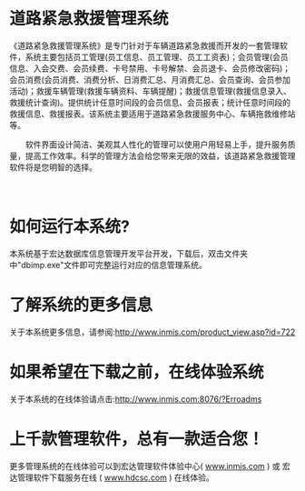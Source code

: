 # 道路紧急救援管理系统

《道路紧急救援管理系统》是专门针对于车辆道路紧急救援而开发的一套管理软件，系统主要包括员工管理(员工信息、员工管理、员工工资表)；会员管理(会员信息、入会交费、会员续费、卡号禁用、卡号解禁、会员退卡、会员修改密码)；会员消费(会员消费、消费分析、日消费汇总、月消费汇总、会员查询、会员参加活动)；救援车辆管理(救援车辆资料、车辆提醒)；救援信息管理(救援信息录入、救援统计查询)。提供统计任意时间段的会员信息、会员报表；统计任意时间段的救援信息、救援报表。该系统主要适用于道路紧急救援服务中心、车辆拖救维修站等。

　　软件界面设计简洁、美观其人性化的管理可以使用户用轻易上手，提升服务质量，提高工作效率。科学的管理方法会给您带来无限的效益，该道路紧急救援管理软件将是您明智的选择。

　
# 如何运行本系统?

本系统基于宏达数据库信息管理开发平台开发，下载后，双击文件夹中"dbimp.exe"文件即可完整运行对应的信息管理系统。

# 了解系统的更多信息

关于本系统更多信息，请参阅:http://www.inmis.com/product_view.asp?id=722

# 如果希望在下载之前，在线体验系统

关于本系统的在线体验请点击:http://www.inmis.com:8076/?Erroadms

# 上千款管理软件，总有一款适合您！

更多管理系统的在线体验可以到宏达管理软件体验中心( www.inmis.com ) 或 宏达管理软件下载服务在线 ( www.hdcsc.com ) 在线体验。

